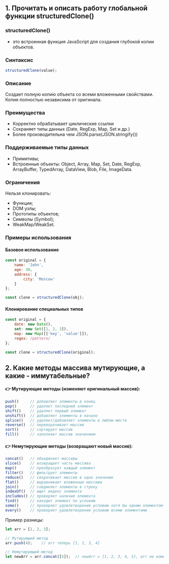 ## 1. Прочитать и описать работу глобальной функции structuredClone()

### structuredClone() 
- это встроенная функция JavaScript для создания глубокой копии объектов.

### Синтаксис

```javascript
structuredClone(value);
```

### Описание

Создает полную копию объекта со всеми вложенными свойствами. Копия полностью независима от оригинала.

### Преимущества

- Корректно обрабатывает циклические ссылки
- Сохраняет типы данных (Date, RegExp, Map, Set и др.)
- Более производительна чем JSON.parse(JSON.stringify())

### Поддерживаемые типы данных

- Примитивы;
- Встроенные объекты: Object, Array, Map, Set, Date, RegExp, ArrayBuffer, TypedArray, DataView, Blob, File, ImageData.

### Ограничения

Нельзя клонировать:
- Функции;
- DOM узлы;
- Прототипы объектов;
- Символы (Symbol);
- WeakMap/WeakSet.

### Примеры использования
#### Базовое использование
```javascript
const original = {
    name: 'John',
    age: 30,
    address: {
        city: 'Moscow'
    }
};

const clone = structuredClone(obj);
```
#### Клонирование специальных типов
```javascript
const original = {
    date: new Date(),
    set: new Set([1, 2, 3]),
    map: new Map([['key', 'value']]),
    regex: /pattern/
};

const clone = structuredClone(original);
```

## 2. Какие методы массива мутирующие, а какие - иммутабельные?  

#### 👉 Мутирующие методы (изменяют оригинальный массив):
```javascript
push()     // добавляет элементы в конец
pop()      // удаляет последний элемент
shift()    // удаляет первый элемент
unshift()  // добавляет элементы в начало
splice()   // удаляет/добавляет элементы в любом месте
reverse()  // переворачивает массив
sort()     // сортирует массив
fill()     // заполняет массив значением
```

#### 👉 Немутирующие методы (возвращают новый массив):
```javascript
concat()   // объединяет массивы
slice()    // возвращает часть массива
map()      // преобразует каждый элемент
filter()   // фильтрует элементы
reduce()   // сворачивает массив в одно значение
flat()     // выравнивает вложенные массивы
join()     // соединяет элементы в строку
indexOf()  // ищет индекс элемента
includes() // проверяет наличие элемента
find()     // находит элемент по условию
some()     // проверяет удовлетворение условию хотя бы одним элементом
every()    // проверяет удовлетворение условию всеми элементами
```

Пример разницы:
```javascript
let arr = [1, 2, 3];

// Мутирующий метод
arr.push(4);    // arr теперь [1, 2, 3, 4]

// Немутирующий метод
let newArr = arr.concat([5]);  // newArr = [1, 2, 3, 4, 5], arr не изменился
```